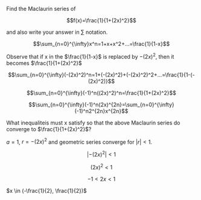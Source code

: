 Find the Maclaurin series of

$$f(x)=\frac{1}{1+(2x)^2}$$

and also write your answer in $\sum$ notation.

$$\sum_{n=0}^{\infty}x^n=1+x+x^2+...=\frac{1}{1-x}$$

Observe that if x in the $\frac{1}{1-x}$ is replaced by $-(2x)^2$, then it becomes $\frac{1}{1+(2x)^2}$

$$\sum_{n=0}^{\infty}(-(2x)^2)^n=1+(-(2x)^2)+(-(2x)^2)^2+...=\frac{1}{1-(-(2x)^2)}$$

$$\sum_{n=0}^{\infty}(-1)^n((2x)^2)^n=\frac{1}{1+(2x)^2}$$

$$\sum_{n=0}^{\infty}(-1)^n(2x)^{2n}=\sum_{n=0}^{\infty}(-1)^n2^{2n}x^{2n}$$

What inequaliteis must x satisfy so that the above Maclaurin series do converge to $\frac{1}{1+(2x)^2}$?

$a=1$, $r=-(2x)^2$ and geometric series converge for $|r|<1$.

$$|-(2x)^2|<1$$

$$(2x)^2<1$$

$$-1<2x<1$$

$x \in (-\frac{1}{2}, \frac{1}{2})$
